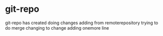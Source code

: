 # git-repo
git-repo has created
doing changes
adding from remoterepository
trying to do merge
changing to change
adding onemore line
